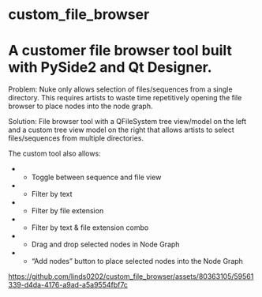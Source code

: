 # custom_file_browser

# A customer file browser tool built with PySide2 and Qt Designer.

Problem: Nuke only allows selection of files/sequences from a single directory. This requires artists to waste time repetitively opening the file browser to place nodes into the node graph.

Solution: File browser tool with a QFileSystem tree view/model on the left and a custom tree view model on the right that allows artists to select files/sequences from multiple directories.

The custom tool also allows:
+  - Toggle between sequence and file view
+  - Filter by text
+  - Filter by file extension
+  - Filter by text & file extension combo
+  - Drag and drop selected nodes in Node Graph
+  - “Add nodes” button to place selected nodes into the Node Graph



https://github.com/linds0202/custom_file_browser/assets/80363105/59561339-d4da-4176-a9ad-a5a9554fbf7c

